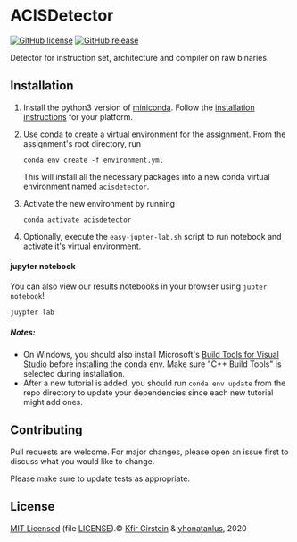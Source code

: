 # ACISDetector

[![GitHub license](https://img.shields.io/github/license/Naereen/StrapDown.js.svg)](https://github.com/Naereen/StrapDown.js/blob/master/LICENSE)
[![GitHub release](https://img.shields.io/badge/version-v1.0-blue)](https://github.com/kfirgirstein/ACISDetector/releases)

Detector for instruction set, architecture and compiler on raw binaries.

## Installation

1. Install the python3 version of [miniconda](https://conda.io/miniconda.html).
   Follow the [installation instructions](https://docs.conda.io/projects/conda/en/latest/user-guide/install/index.html)
   for your platform.

2. Use conda to create a virtual environment for the assignment.
   From the assignment's root directory, run

   ```shell
   conda env create -f environment.yml
   ```

   This will install all the necessary packages into a new conda virtual environment named `acisdetector`.

3. Activate the new environment by running

   ```shell
   conda activate acisdetector
   ```

4. Optionally, execute the `easy-jupter-lab.sh` script to run notebook and activate it's virtual environment.

#### jupyter notebook
You can also view our results notebooks in your browser using `jupter notebook`!

   ```shell
   juypter lab
   ```
##### Notes:
- On Windows, you should also install Microsoft's [Build Tools for Visual
  Studio](https://visualstudio.microsoft.com/downloads/#build-tools-for-visual-studio-2019)
  before installing the conda env.  Make sure "C++ Build Tools" is selected during installation.
- After a new tutorial is added, you should run `conda env update` from the repo
  directory to update your dependencies since each new tutorial might add ones.
 
 
 ## Contributing
Pull requests are welcome. For major changes, please open an issue first to discuss what you would like to change.

Please make sure to update tests as appropriate.

## License
[MIT Licensed](https://choosealicense.com/licenses/mit/) (file [LICENSE](/LICENSE)).© [Kfir Girstein](https://github.com/kfirgirstein/) & [yhonatanlus](), 2020
